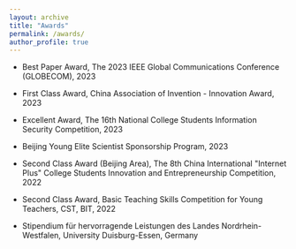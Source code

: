 ```yaml
---
layout: archive
title: "Awards"
permalink: /awards/
author_profile: true
---
```


* Best Paper Award, The 2023 IEEE Global Communications Conference (GLOBECOM), 2023

* First Class Award, China Association of Invention - Innovation Award, 2023

* Excellent Award, The 16th National College Students Information Security Competition, 2023

* Beijing Young Elite Scientist Sponsorship Program, 2023

* Second Class Award (Beijing Area), The 8th China International "Internet Plus" College Students Innovation and Entrepreneurship Competition, 2022 

* Second Class Award, Basic Teaching Skills Competition for Young Teachers, CST, BIT, 2022 

* Stipendium für hervorragende Leistungen des Landes Nordrhein-Westfalen, University Duisburg-Essen, Germany